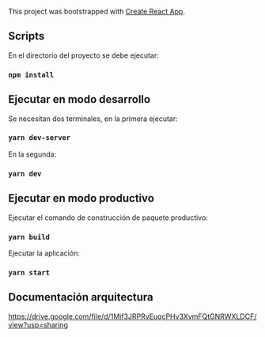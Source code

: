 This project was bootstrapped with [Create React App](https://github.com/facebook/create-react-app).

## Scripts

En el directorio del proyecto se debe ejecutar:

### `npm install`

## Ejecutar en modo desarrollo

Se necesitan dos terminales, en la primera ejecutar:

### `yarn dev-server`

En la segunda:

### `yarn dev`

## Ejecutar en modo productivo

Ejecutar el comando de construcción de paquete productivo:

### `yarn build`

Ejecutar la aplicación:

### `yarn start`

## Documentación arquitectura

https://drive.google.com/file/d/1Mif3JRPRvEuqcPHv3XvmFQtGNRWXLDCF/view?usp=sharing
